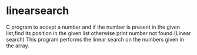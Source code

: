 # linearsearch
C program to accept a number and if the number is present in the given list,find its position in the given list otherwise print number not found.(Linear search)
This program performs the linear search on the numbers given in the array.
